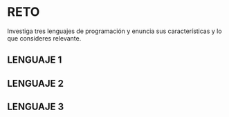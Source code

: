 # RETO
Investiga tres lenguajes de programación y enuncia sus características y lo que consideres relevante.

## LENGUAJE 1

## LENGUAJE 2

## LENGUAJE 3
